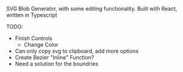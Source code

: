 SVG Blob Generator, with some editing functionality. 
Built with React, written in Typescript

TODO:
 - Finish Controls
    - Change Color
 - Can only copy svg to clipboard, add more options
 - Create Bezier "Inline" Function?
 - Need a solution for the boundries
